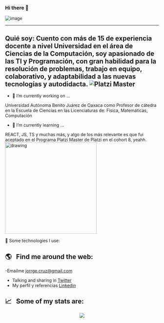 ### Hi there 👋
![image](https://user-images.githubusercontent.com/68938473/137610020-3ada9bf1-d9fe-4f7d-9568-2a8af1a19a67.png)

---
Quié soy:
Cuento con más de 15 de experiencia docente a nivel Universidad en el área de Ciencias de la Computación, soy apasionado de las TI y Programación, con gran habilidad para la resolución de problemas, trabajo en equipo, colaborativo, y adaptabilidad a las nuevas tecnologías y autodidacta.
![Platzi Master](https://img.shields.io/badge/Platzi%20Master-C8-95ca3e)
---
- 🔭 I’m currently working on ...

Universidad Autónoma Benito Juárez de Oaxaca como Profesor de cátedra en la Escuela de Ciencias en las Licenciaturas de: Física, Matemáticas, Computación

- 🌱 I’m currently learning ...

REACT, JS, TS y muchas más, y algo de los más relevante  es que fui aceptado en el Programa Platzi Master de Platzi en el cohort 8, yeahh.
<img src="https://user-images.githubusercontent.com/68938473/137610158-8cceace0-5128-4ab5-a79c-33168ce99c15.png" alt="drawing" width="300"/>


🎯   Some technologies I use:


## 🌎 &nbsp;&nbsp;Find me around the web:
-Emailme jorrge.cruz@gmail.com
- Talking and sharing in <a href="#">Twitter</a>
- My perfil y referencias <a href="www.linkedin.com/in/jorrgecruz">Linkedin</a>

## 📈 &nbsp;&nbsp;Some of my stats are:
<p align="center">
  <img align="" src="https://github-readme-stats.vercel.app/api?username=jorrgecruz&theme=buefy&show_icons=true&hide=contribs" />
</p>
<!--
![image](https://user-images.githubusercontent.com/68938473/137610158-8cceace0-5128-4ab5-a79c-33168ce99c15.png =300x250)
<p align="center">
  <img align="" src="https://visitor-badge.laobi.icu/badge?page_id=alexcamachogz.alexcamachogz" />
</p>

**jorrgeCruz/jorrgeCruz** is a ✨ _special_ ✨ repository because its `README.md` (this file) appears on your GitHub profile.

Here are some ideas to get you started:

- 🔭 I’m currently working on ...
- 🌱 I’m currently learning ...
- 👯 I’m looking to collaborate on ...
- 🤔 I’m looking for help with ...
- 💬 Ask me about ...
- 📫 How to reach me: ...
- 😄 Pronouns: ...
- ⚡ Fun fact: ...
-->
